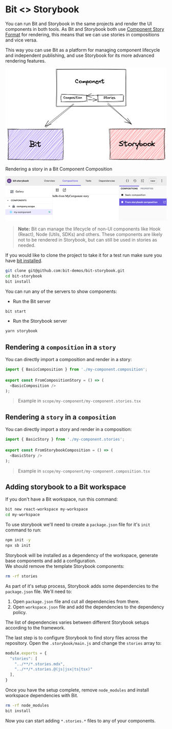 # Bit <> Storybook

You can run Bit and Storybook in the same projects and render the UI components in both tools. As Bit and Storybook both use [Component Story Format](https://github.com/ComponentDriven/csf) for rendering, this means that we can use stories in compositions and vice versa.

This way you can use Bit as a platform for managing component lifecycle and independent publishing, and use Storybook for its more advanced rendering features.

![Bit and Storybook render a component](diagram.png)

Rendering a story in a Bit Component Composition

![composition render story](bit-story.png)

> **Note:** Bit can manage the lifecycle of non-UI components like Hook (React), Node (Utils, SDKs) and others. These components are likely not to be rendered in Storybook, but can still be used in stories as needed.

If you would like to clone the project to take it for a test run make sure you have [bit installed](https://harmony-docs.bit.dev/docs/bit/installation).

```sh
git clone git@github.com:bit-demos/bit-storybook.git
cd bit-storybook
bit install
```

You can run any of the servers to show components:

* Run the Bit server

```sh
bit start
```

* Run the Storybook server

```sh
yarn storybook
```

## Rendering a `composition` in a `story`

You can directly import a composition and render in a story:

```js
import { BasicComposition } from './my-component.composition';

export const FromCompositionStory = () => (
  <BasicComposition />
);
```

> Example in `scope/my-component/my-component.stories.tsx`

## Rendering a `story` in a `composition`

You can directly import a story and render in a composition:

```js
import { BasicStory } from './my-component.stories';

export const FromStorybookComposition = () => (
  <BasicStory />
);
```

> Example in `scope/my-component/my-component.composition.tsx`

## Adding storybook to a Bit workspace

If you don't have a Bit workspace, run this command:

```sh
bit new react-workspace my-workspace
cd my-workspace
```

To use storybook we'll need to create a `package.json` file for it's `init` command to run:

```sh
npm init -y
npx sb init
```

Storybook will be installed as a dependency of the workspace, generate base components and add a configuration.  
We should remove the template Storybook components:

```sh
rm -rf stories
```

As part of it's setup process, Storybook adds some dependencies to the `package.json` file. We'll need to:

1. Open `package.json` file and cut all dependencies from there.
1. Open `workspace.json` file and add the dependencies to the dependency policy.

The list of dependencies varies between different Storybook setups according to the framework.

The last step is to configure Storybook to find story files across the repository. Open the `.storybook/main.js` and change the `stories` array to:

```js
module.exports = {
  "stories": [
    "../**/*.stories.mdx",
    "../**/*.stories.@(js|jsx|ts|tsx)"
  ],
}
```

Once you have the setup complete, remove `node_modules` and install workspace dependencies with Bit.

```sh
rm -rf node_modules
bit install
```

Now you can start adding `*.stories.*` files to any of your components.
